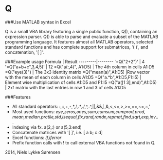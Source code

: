 Q 
====

###Use MATLAB syntax in Excel

Q is a small VBA library featuring a single public function, Q(), containing an expression parser.
Q() is able to parse and evaluate a subset of the MATLAB programming language.
It features almost all MATLAB operators, selected standard functions and has complete support for submatrices, '( )', and concatenation, '[ ]'.

###Example usage
 Formula | Result 
---------|--------
'=Q("2+2")' | 4 
'=Q("a+b+c",3,4,5)' | 12
=Q("a(:,4)", A1:D5) | The 4th column in cells A1:D5
=Q("eye(3)")  |  The 3x3 identity matrix
=Q("mean(a)",A1:D5)      |Row vector with the mean of each column in cells A1:D5
=Q("a.*b",A1:D5,F1:I5)   | Element wise multiplication of cells A1:D5 and F1:I5
=Q("a([1 3],end)",A1:D5) | 2x1 matrix with the last entries in row 1 and 3 of cells A1:D5

###Features
  - All standard operators: :,::,+,-,\*,/,.*,./,^,.^,||,&&,|,&,<,<=,>,>=,==,~=,~,'
  - Most used functions: <i>eye,zeros,ones,sum,cumsum,cumprod,prod,
    mean,median,prctile,std,isequal,fix,rand,randn,repmat,find,sqrt,exp,inv</i>...
  - Indexing via fx. a(2,:) or a(5,3:end)
  - Concatenate matrices with '[ ]', i.e. [ a b; c d]
  - Excel functions: <i>if,iferror</i>
  - Prefix function calls with ! to call external VBA functions not found in Q.

2014, Niels Lykke Sørensen
